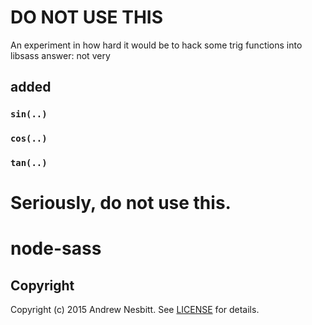
# DO NOT USE THIS

An experiment in how hard it would be to hack some trig functions into libsass
answer: not very

## added

### `sin(..)`
### `cos(..)`
### `tan(..)`

# Seriously, do not use this.

# node-sass

## Copyright

Copyright (c) 2015 Andrew Nesbitt. See [LICENSE](https://github.com/sass/node-sass/blob/master/LICENSE) for details.

[libsass]: https://github.com/sass/libsass
